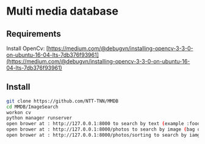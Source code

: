 # Multi media database

## Requirements

Install OpenCv: [https://medium.com/@debugvn/installing-opencv-3-3-0-on-ubuntu-16-04-lts-7db376f93961](https://medium.com/@debugvn/installing-opencv-3-3-0-on-ubuntu-16-04-lts-7db376f93961)

## Install

```sh
git clone https://github.com/NTT-TNN/MMDB
cd MMDB/ImageSearch
workon cv
python manager runserver
open brower at : http://127.0.0.1:8000 to search by text (example :food,bus,person,horse,....)
open brower at : http://127.0.0.1:8000/photos to search by image (bag of word)
open brower at : http://127.0.0.1:8000/photos/sorting to search by iamge (sorting limit 100)



```

